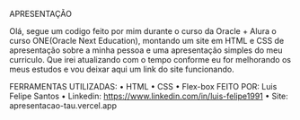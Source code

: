 APRESENTAÇÃO

Olá, segue um codigo feito por mim durante o curso da Oracle + Alura o curso ONE(Oracle Next Education), montando um site em HTML e CSS de apresentação sobre a minha pessoa e uma apresentação simples do meu curriculo. Que irei atualizando com o tempo conforme eu for melhorando os meus estudos e vou deixar aqui um link do site funcionando. 

FERRAMENTAS UTILIZADAS: 
•	HTML
•	CSS
•	Flex-box
FEITO POR:
Luis Felipe Santos
•	Linkedin: https://www.linkedin.com/in/luis-felipe1991
•	Site: apresentacao-tau.vercel.app
